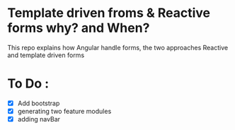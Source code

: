# Template driven froms & Reactive forms why? and When?
This repo explains how Angular handle forms, the two approaches Reactive and template driven forms

# To Do :
- [x] Add bootstrap 
- [x] generating two feature modules 
- [x] adding navBar
